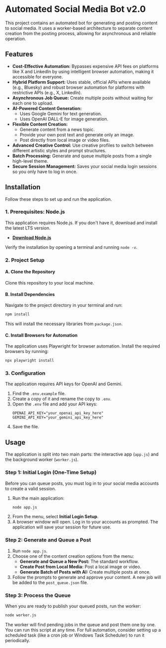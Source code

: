 # Automated Social Media Bot v2.0

This project contains an automated bot for generating and posting content to social media. It uses a worker-based architecture to separate content creation from the posting process, allowing for asynchronous and reliable operation.

## Features

- **Cost-Effective Automation:** Bypasses expensive API fees on platforms like X and LinkedIn by using intelligent browser automation, making it accessible for everyone.
- **Hybrid Platform Support:** Uses stable, official APIs where available (e.g., Bluesky) and robust browser automation for platforms with restrictive APIs (e.g., X, LinkedIn).
- **Asynchronous Job Queue:** Create multiple posts without waiting for each one to upload.
- **AI-Powered Content Generation:**
  - Uses Google Gemini for text generation.
  - Uses OpenAI DALL-E for image generation.
- **Flexible Content Creation:**
  - Generate content from a news topic.
  - Provide your own post text and generate only an image.
  - Post directly from local image or video files.
- **Advanced Creative Control:** Use creative profiles to switch between different artistic styles and prompt structures.
- **Batch Processing:** Generate and queue multiple posts from a single high-level theme.
- **Secure Session Management:** Saves your social media login sessions so you only have to log in once.

## Installation

Follow these steps to set up and run the application.

### 1. Prerequisites: Node.js

This application requires Node.js. If you don't have it, download and install the latest LTS version.

- **[Download Node.js](https://nodejs.org/en/download)**

Verify the installation by opening a terminal and running `node -v`.

### 2. Project Setup

#### A. Clone the Repository
Clone this repository to your local machine.

#### B. Install Dependencies
Navigate to the project directory in your terminal and run:
```bash
npm install
```
This will install the necessary libraries from `package.json`.

#### C. Install Browsers for Automation
The application uses Playwright for browser automation. Install the required browsers by running:
```bash
npx playwright install
```

### 3. Configuration

The application requires API keys for OpenAI and Gemini.

1.  Find the `.env.example` file.
2.  Create a copy of it and rename the copy to `.env`.
3.  Open the `.env` file and add your API keys:
    ```
    OPENAI_API_KEY="your_openai_api_key_here"
    GEMINI_API_KEY="your_gemini_api_key_here"
    ```
4.  Save the file.

## Usage

The application is split into two main parts: the interactive app (`app.js`) and the background worker (`worker.js`).

### Step 1: Initial Login (One-Time Setup)

Before you can queue posts, you must log in to your social media accounts to create a valid session.

1.  Run the main application:
    ```bash
    node app.js
    ```
2.  From the menu, select **Initial Login Setup**.
3.  A browser window will open. Log in to your accounts as prompted. The application will save your session for future use.

### Step 2: Generate and Queue a Post

1.  Run `node app.js`.
2.  Choose one of the content creation options from the menu:
    - **Generate and Queue a New Post:** The standard workflow.
    - **Create Post from Local Media:** Post a local image or video.
    - **Generate Batch of Posts with AI:** Create multiple posts at once.
3.  Follow the prompts to generate and approve your content. A new job will be added to the `post_queue.json` file.

### Step 3: Process the Queue

When you are ready to publish your queued posts, run the worker:

```bash
node worker.js
```

The worker will find pending jobs in the queue and post them one by one. You can run this script at any time. For full automation, consider setting up a scheduled task (like a cron job or Windows Task Scheduler) to run it periodically.
